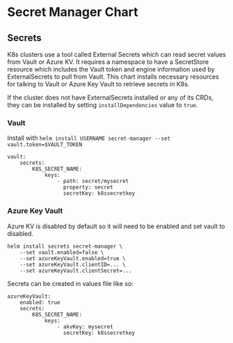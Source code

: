 # Secret Manager Chart

## Secrets

K8s clusters use a tool called External Secrets which can read secret values from Vault or Azure KV. It requires a namespace to have a SecretStore resource which includes the Vault token and engine information used by ExternalSecrets to pull from Vault. This chart installs necessary resources for talking to Vault or Azure Key Vault to retrieve secrets in K8s.

If the cluster does not have ExternalSecrets installed or any of its CRDs, they can be installed by setting `installDependencies` value to `true`.

### Vault

Install with `helm install USERNAME secret-manager --set vault.token=$VAULT_TOKEN`

```
vault:
    secrets:
        K8S_SECRET_NAME:
            keys:
                - path: secret/mysecret
                  property: secret
                  secretKey: k8ssecretkey
```


### Azure Key Vault

Azure KV is disabled by default so it will need to be enabled and set vault to disabled.

```
helm install secrets secret-manager \
    --set vault.enabled=false \
    --set azureKeyVault.enabled=true \
    --set azureKeyVault.clientID=... \
    --set azureKeyVault.clientSecret=...
```

Secrets can be created in values file like so:

```
azureKeyVault:
    enabled: true
    secrets:
        K8S_SECRET_NAME:
            keys:
                - akvKey: mysecret
                  secretKey: k8ssecretkey
```
